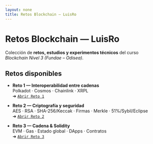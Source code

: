 ```yaml
---
layout: none
title: Retos Blockchain — LuisRo
---
```


# Retos Blockchain — LuisRo

Colección de **retos, estudios y experimentos técnicos** del curso *Blockchain Nivel 3 (Fundae – Odisea)*.

## Retos disponibles
- **Reto 1 — Interoperabilidad entre cadenas**  
  Polkadot · Cosmos · Chainlink · XRPL  
  ➜ [`Abrir Reto 1`](./Reto_1_Interoperabilidad/)

- **Reto 2 — Criptografía y seguridad**  
  AES · RSA · SHA-256/Keccak · Firmas · Merkle · 51%/Sybil/Eclipse  
  ➜ [`Abrir Reto 2`](./Reto_2_Criptografia_y_Seguridad/)

- **Reto 3 — Cadena & Solidity**  
  EVM · Gas · Estado global · DApps · Contratos  
  ➜ [`Abrir Reto 3`](./Reto_3_Cadena_y_Solidity/)
